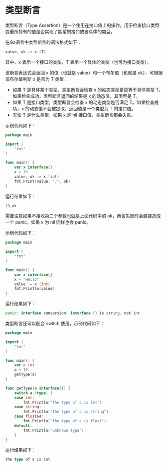 # 类型断言

类型断言（Type Assertion）是一个使用在接口值上的操作，用于检查接口类型变量所持有的值是否实现了期望的接口或者具体的类型。

 在Go语言中类型断言的语法格式如下：

```	go
value, ok := x.(T)
```

其中，x 表示一个接口的类型，T 表示一个具体的类型（也可为接口类型）。

该断言表达式会返回 x 的值（也就是 value）和一个布尔值（也就是 ok），可根据该布尔值判断 x 是否为 T 类型：

- 如果 T 是具体某个类型，类型断言会检查 x 的动态类型是否等于具体类型 T。如果检查成功，类型断言返回的结果是 x 的动态值，其类型是 T。
- 如果 T 是接口类型，类型断言会检查 x 的动态类型是否满足 T。如果检查成功，x 的动态值不会被提取，返回值是一个类型为 T 的接口值。
- 无论 T 是什么类型，如果 x 是 nil 接口值，类型断言都会失败。


 示例代码如下：

```go
package main

import (
	"fmt"
)

func main() {
	var x interface{}
    x = 10
    value, ok := x.(int)
    fmt.Print(value, ",", ok)
}
```

运行结果如下：

```go
10,ok
```

需要注意如果不接收第二个参数也就是上面代码中的 ok，断言失败时会直接造成一个 panic。如果 x 为 nil 同样也会 panic。

 示例代码如下：

```go
package main

import (
	"fmt"
)

func main() {
	var x interface{}
    x = "Hello"
    value := x.(int)
    fmt.Println(value)
}
```

运行结果如下：

```go
panic: interface conversion: interface {} is string, not int
```

类型断言还可以配合 switch 使用，示例代码如下：

```go
package main

import (
	"fmt"
)

func main() {
	var a int
    a = 10
    getType(a)
}

func getType(a interface{}) {
	switch a.(type) {
    case int:
    	fmt.Println("the type of a is int")
    case string:
    	fmt.Println("the type of a is string")
    case float64:
    	fmt.Println("the type of a is float")
    default:
    	fmt.Println("unknown type")
    }
}
```

运行结果如下：

```go
the type of a is int
```

